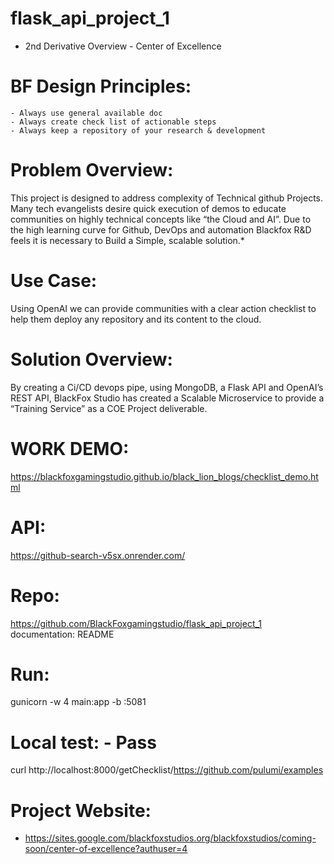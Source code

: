 # flask_api_project_1
 - 2nd Derivative Overview - Center of Excellence

# BF Design Principles:
    - Always use general available doc
    - Always create check list of actionable steps
    - Always keep a repository of your research & development

# Problem Overview:
This project is designed to address complexity of Technical github Projects. Many tech evangelists desire quick execution of demos to educate communities on highly technical concepts like “the Cloud and AI”. Due to the high learning curve for Github, DevOps and automation Blackfox R&D feels it is necessary to Build a Simple, scalable solution.*
	
# Use Case:
Using OpenAI we can provide communities with a clear action checklist to help them deploy any repository and its content to the cloud.

# Solution Overview:
By creating a Ci/CD devops pipe, using MongoDB, a Flask API and OpenAI’s REST API, BlackFox Studio has created a Scalable Microservice to provide a “Training Service” as a COE Project deliverable.

# WORK DEMO:
https://blackfoxgamingstudio.github.io/black_lion_blogs/checklist_demo.html

# API:
https://github-search-v5sx.onrender.com/

# Repo:
https://github.com/BlackFoxgamingstudio/flask_api_project_1
documentation: README

# Run: 
gunicorn -w 4 main:app -b :5081

# Local test: - Pass
curl http://localhost:8000/getChecklist/https://github.com/pulumi/examples

# Project Website: 
 - https://sites.google.com/blackfoxstudios.org/blackfoxstudios/coming-soon/center-of-excellence?authuser=4
